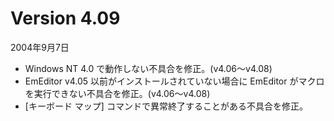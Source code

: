 # Version 4.09

2004年9月7日

- Windows NT 4.0 で動作しない不具合を修正。(v4.06～v4.08)
- EmEditor v4.05 以前がインストールされていない場合に EmEditor がマクロを実行できない不具合を修正。(v4.06～v4.08)
- \[キーボード マップ\] コマンドで異常終了することがある不具合を修正。
